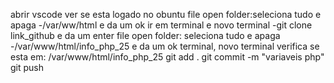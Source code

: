 abrir vscode
ver se esta logado no obuntu
file open folder:seleciona tudo e apaga
-/var/ww/html e da um ok
ir em terminal e novo terminal
-git clone link_github e da um enter
file open folder: seleciona tudo e apaga 
-/var/www/html/info_php_25 e da um ok
terminal, novo terminal
verifica se esta em: /var/www/html/info_php_25
git add .
git commit -m "variaveis php"
git push